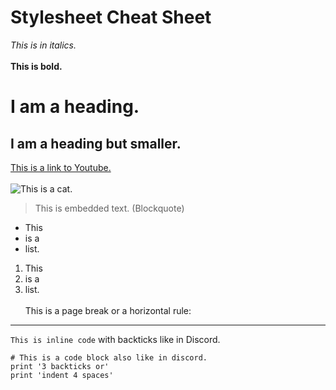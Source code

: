 # Stylesheet Cheat Sheet
*This is in italics.* <br> <br>
**This is bold.**
# I am a heading.
## I am a heading but smaller.
[This is a link to Youtube.](https://youtube.com) <br> <br>
![This is a cat.](https://encrypted-tbn0.gstatic.com/images?q=tbn:ANd9GcRF1IwK6-SxM83UpFVY6WtUZxXx-phss_gAUfdKbkTfau6VWVkt)  

> This is embedded text. (Blockquote)  
* This
* is a
* list.
1. This
2. is a
3. list. <br> <br>
This is a page break or a horizontal rule:
---
`This is inline code` with backticks like in Discord.
```
# This is a code block also like in discord.
print '3 backticks or'
print 'indent 4 spaces'
```
